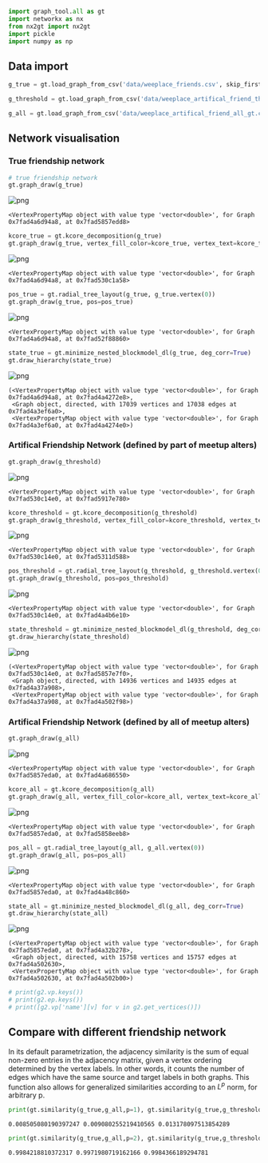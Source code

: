 

```python
import graph_tool.all as gt
import networkx as nx
from nx2gt import nx2gt
import pickle
import numpy as np
```

## Data import


```python
g_true = gt.load_graph_from_csv('data/weeplace_friends.csv', skip_first=True, directed=False, hashed=True)
```


```python
g_threshold = gt.load_graph_from_csv('data/weeplace_artifical_friend_threshold_gt.csv', skip_first=True, directed=False, hashed=True)
```


```python
g_all = gt.load_graph_from_csv('data/weeplace_artifical_friend_all_gt.csv', skip_first=True, directed=False, hashed=True)
```

## Network visualisation

### True friendship network


```python
# true friendship network
gt.graph_draw(g_true)
```


![png](AFriendship_files/AFriendship_7_0.png)





    <VertexPropertyMap object with value type 'vector<double>', for Graph 0x7fad4a6d94a8, at 0x7fad5857edd8>




```python
kcore_true = gt.kcore_decomposition(g_true)
gt.graph_draw(g_true, vertex_fill_color=kcore_true, vertex_text=kcore_true)
```


![png](AFriendship_files/AFriendship_8_0.png)





    <VertexPropertyMap object with value type 'vector<double>', for Graph 0x7fad4a6d94a8, at 0x7fad530c1a58>




```python
pos_true = gt.radial_tree_layout(g_true, g_true.vertex(0))
gt.graph_draw(g_true, pos=pos_true)
```


![png](AFriendship_files/AFriendship_9_0.png)





    <VertexPropertyMap object with value type 'vector<double>', for Graph 0x7fad4a6d94a8, at 0x7fad52f88860>




```python
state_true = gt.minimize_nested_blockmodel_dl(g_true, deg_corr=True)
gt.draw_hierarchy(state_true)
```


![png](AFriendship_files/AFriendship_10_0.png)





    (<VertexPropertyMap object with value type 'vector<double>', for Graph 0x7fad4a6d94a8, at 0x7fad4a4272e8>,
     <Graph object, directed, with 17039 vertices and 17038 edges at 0x7fad4a3ef6a0>,
     <VertexPropertyMap object with value type 'vector<double>', for Graph 0x7fad4a3ef6a0, at 0x7fad4a4274e0>)



### Artifical Friendship Network (defined by part of meetup alters)


```python
gt.graph_draw(g_threshold)
```


![png](AFriendship_files/AFriendship_12_0.png)





    <VertexPropertyMap object with value type 'vector<double>', for Graph 0x7fad530c14e0, at 0x7fad5917e780>




```python
kcore_threshold = gt.kcore_decomposition(g_threshold)
gt.graph_draw(g_threshold, vertex_fill_color=kcore_threshold, vertex_text=kcore_threshold)
```


![png](AFriendship_files/AFriendship_13_0.png)





    <VertexPropertyMap object with value type 'vector<double>', for Graph 0x7fad530c14e0, at 0x7fad5311d588>




```python
pos_threshold = gt.radial_tree_layout(g_threshold, g_threshold.vertex(0))
gt.graph_draw(g_threshold, pos=pos_threshold)
```


![png](AFriendship_files/AFriendship_14_0.png)





    <VertexPropertyMap object with value type 'vector<double>', for Graph 0x7fad530c14e0, at 0x7fad4a4b6e10>




```python
state_threshold = gt.minimize_nested_blockmodel_dl(g_threshold, deg_corr=True)
gt.draw_hierarchy(state_threshold)
```


![png](AFriendship_files/AFriendship_15_0.png)





    (<VertexPropertyMap object with value type 'vector<double>', for Graph 0x7fad530c14e0, at 0x7fad5857e7f0>,
     <Graph object, directed, with 14936 vertices and 14935 edges at 0x7fad4a37a908>,
     <VertexPropertyMap object with value type 'vector<double>', for Graph 0x7fad4a37a908, at 0x7fad4a502f98>)



### Artifical Friendship Network (defined by all of meetup alters)


```python
gt.graph_draw(g_all)
```


![png](AFriendship_files/AFriendship_17_0.png)





    <VertexPropertyMap object with value type 'vector<double>', for Graph 0x7fad5857eda0, at 0x7fad4a686550>




```python
kcore_all = gt.kcore_decomposition(g_all)
gt.graph_draw(g_all, vertex_fill_color=kcore_all, vertex_text=kcore_all)
```


![png](AFriendship_files/AFriendship_18_0.png)





    <VertexPropertyMap object with value type 'vector<double>', for Graph 0x7fad5857eda0, at 0x7fad5858eeb8>




```python
pos_all = gt.radial_tree_layout(g_all, g_all.vertex(0))
gt.graph_draw(g_all, pos=pos_all)
```


![png](AFriendship_files/AFriendship_19_0.png)





    <VertexPropertyMap object with value type 'vector<double>', for Graph 0x7fad5857eda0, at 0x7fad4a48c860>




```python
state_all = gt.minimize_nested_blockmodel_dl(g_all, deg_corr=True)
gt.draw_hierarchy(state_all)
```


![png](AFriendship_files/AFriendship_20_0.png)





    (<VertexPropertyMap object with value type 'vector<double>', for Graph 0x7fad5857eda0, at 0x7fad4a32b278>,
     <Graph object, directed, with 15758 vertices and 15757 edges at 0x7fad4a502630>,
     <VertexPropertyMap object with value type 'vector<double>', for Graph 0x7fad4a502630, at 0x7fad4a502b00>)




```python
# print(g2.vp.keys())
# print(g2.ep.keys())
# print([g2.vp['name'][v] for v in g2.get_vertices()])
```

## Compare with different friendship network

In its default parametrization, the adjacency similarity is the sum of equal non-zero entries in the adjacency matrix, given a vertex ordering determined by the vertex labels. In other words, it counts the number of edges which have the same source and target labels in both graphs. This function also allows for generalized similarities according to an $L^p$ norm, for arbitrary p.


```python
print(gt.similarity(g_true,g_all,p=1), gt.similarity(g_true,g_threshold,p=1), gt.similarity(g_threshold,g_all,p=1))
```

    0.008505080190397247 0.009080255219410565 0.013178097513854289
    


```python
print(gt.similarity(g_true,g_all,p=2), gt.similarity(g_true,g_threshold,p=2), gt.similarity(g_threshold,g_all,p=2))
```

    0.9984218810372317 0.9971980719162166 0.9984366189294781
    


```python

```


```python

```
